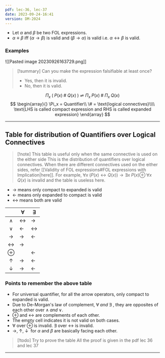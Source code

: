 ```yaml
---
pdf: lec-36, lec-37
date: 2023-09-24-16:41
version: DM-2024
---
```

- Let $\alpha$ and $\beta$ be two FOL expressions.
- $\alpha \equiv \beta$ iff ($\alpha \rightarrow \beta$) is valid and ($\beta \rightarrow \alpha$) is valid i.e. $\alpha \leftrightarrow \beta$ is valid.

### Examples

![[Pasted image 20230926163729.png]]

> [!summary] Can you make the expression falsifiable at least once? 
> - Yes, then it is invalid. 
> - No, then it is valid.

$$
\Pi_x\;(\;P(x)\; \# \; Q(x)\;) \rightleftharpoons \Pi_x\; P(x) \; \# \; \Pi_x\; Q(x)
$$
$$
\begin{array}{}
\Pi_x = Quantifier\\
\# = \text{logical connectives}\\\\
\text{LHS is called compact expression and RHS is called expanded expression}
\end{array}
$$

---
## Table for distribution of Quantifiers over Logical Connectives

> [!note] This table is useful only when the same connective is used on the either side
> This is the distribution of quantifiers over logical connectives.
> When there are different connectives used on the either sides, refer [[Validity of FOL expressions#FOL expressions with Implication|here]].
> For example, $\forall x\; (P(x) \leftrightarrow Q(x)) \rightarrow \exists x\; P(x) \oplus \; \forall x\; Q(x)$ is invalid and the table is useless here.

- $\rightarrow$ means only compact to expanded is valid
- $\leftarrow$ means only expanded to compact is valid
- $\leftrightarrow$ means both are valid 

|                   | $\forall$        | $\exists$         |
|:-----------------:|-------------------|-------------------|
| $\land$           | $\leftrightarrow$ | $\rightarrow$     |
| $\lor$            | $\leftarrow$      | $\leftrightarrow$ |
| $\rightarrow$     | $\rightarrow$     | $\leftarrow$      |
| $\leftrightarrow$ | $\rightarrow$     |                   |
| $\oplus$          |                   | $\leftarrow$      |
| $\uparrow$        | $\rightarrow$     | $\leftarrow$      |
| $\downarrow$      | $\rightarrow$     | $\leftarrow$      |

### Points to remember the above table
- For universal quantifier, for all the arrow operators, only compact to expanded is valid.
- Due to De-Morgan's law of complement, $\forall \; and \;\exists$ , they are opposites of each other over $\land\; and \; \lor$.
- $\oplus$ and $\leftrightarrow$ are complements of each other.
- The empty cell indicates it is not valid on both cases.
- $\forall$ over $\oplus$ is invalid. $\exists$ over $\leftrightarrow$ is invalid.
- $\rightarrow, \; \uparrow ,\; \downarrow\;$ for $\alpha$ and $\beta$ are basically facing each other.

> [!todo]  Try to prove the table
> All the proof is given in the pdf lec 36 and lec 37

---





